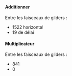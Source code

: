 #### Additionner 
Entre les faisceaux de gliders :
- $1522$ horizontal 
- $19$ de délai

#### Multiplicateur
Entre les faisceaux de gliders :
- 841
- 0
